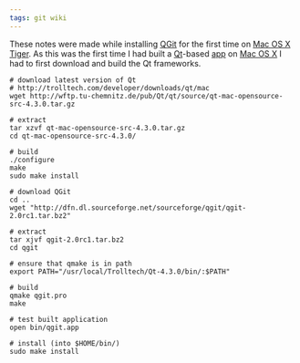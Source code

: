 ```yaml
---
tags: git wiki
---
```


These notes were made while installing [QGit](/wiki/QGit) for the first time on [Mac OS X](/wiki/Mac_OS_X) [Tiger](/wiki/Tiger). As this was the first time I had built a [Qt](/wiki/Qt)-based [app](/wiki/app) on [Mac OS X](/wiki/Mac_OS_X) I had to first download and build the Qt frameworks.

    # download latest version of Qt
    # http://trolltech.com/developer/downloads/qt/mac
    wget http://wftp.tu-chemnitz.de/pub/Qt/qt/source/qt-mac-opensource-src-4.3.0.tar.gz

    # extract
    tar xzvf qt-mac-opensource-src-4.3.0.tar.gz
    cd qt-mac-opensource-src-4.3.0/

    # build
    ./configure
    make
    sudo make install

    # download QGit
    cd ..
    wget "http://dfn.dl.sourceforge.net/sourceforge/qgit/qgit-2.0rc1.tar.bz2"

    # extract
    tar xjvf qgit-2.0rc1.tar.bz2
    cd qgit

    # ensure that qmake is in path
    export PATH="/usr/local/Trolltech/Qt-4.3.0/bin/:$PATH"

    # build
    qmake qgit.pro
    make

    # test built application
    open bin/qgit.app

    # install (into $HOME/bin/)
    sudo make install
